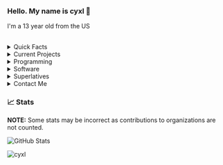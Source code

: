 ### Hello. My name is cyxl 👋
I'm a 13 year old from the US
<br/><br/>
<!--suppress HtmlDeprecatedAttribute -->
<details>
  <summary>Quick Facts</summary><br/>
  
  * Gender / Sexuality: Straight Male
  * Pronunciations: He, Him
  * Birthday: 2007-05-16
  * I've been diagnosed with Dyslexia, and ADHD

</details>

<details>
  <summary>Current Projects</summary><br/>
  
  * A sudoku solver in python that reads a .txt file
  * [Contributing to the Meteor client](https://github.com/MineGame159/meteor-client)
  * [Contributing to the Epearl client](https://github.com/22s/bleachhack-1.16-epearl-edition)
  
</details>

<details>
  <summary>Programming</summary>
  
  * I mainly use Java and Python.
  * I am learning more and more Java.
 
 </details>

<details>
  <summary>Software</summary><br/>
  
  * IDE: IntelliJ IDEA
  * Text Editor: Notepad++
  * OS: Windows/Ubuntu
  * Browser: Chrome
  
 </details>
 
 </details>

<details>
  <summary>Superlatives</summary><br/>
  
  * Favorite:
    * Music:
      * Favorite bands: Panic at The Disco!
    * Food:
      * Like: Mexican, Amarican, Spicy food
      * Dislike: Pears
    * License: MIT
    * Color: Any
    * Shape: Square
    * Search Engine: Chrome
    * Port: 80
    * Letter: b
    * Time of day: 4:00 PM
  
  *Contact me if you have more ideas!*
    
</details>

<details>
  <summary>Contact Me</summary><br/>
 
  * Discord: @cyxl#9986
  
</details>

 
### 📈 Stats

**NOTE:** Some stats may be incorrect as contributions to organizations
are not counted.

![GitHub Stats](https://github-readme-stats.vercel.app/api?username=cyxl&count_private=true&theme=tokyonight&show_icons=true)


<p> <img src="https://komarev.com/ghpvc/?username=cyxlf&color=8E64D0" alt="cyxl" /> </p>
